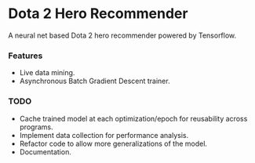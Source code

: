# Dota 2 Hero Recommender
A neural net based Dota 2 hero recommender powered by Tensorflow.
### Features
* Live data mining.
* Asynchronous Batch Gradient Descent trainer.
### TODO
* Cache trained model at each optimization/epoch for reusability across programs.
* Implement data collection for performance analysis.
* Refactor code to allow more generalizations of the model.
* Documentation.

